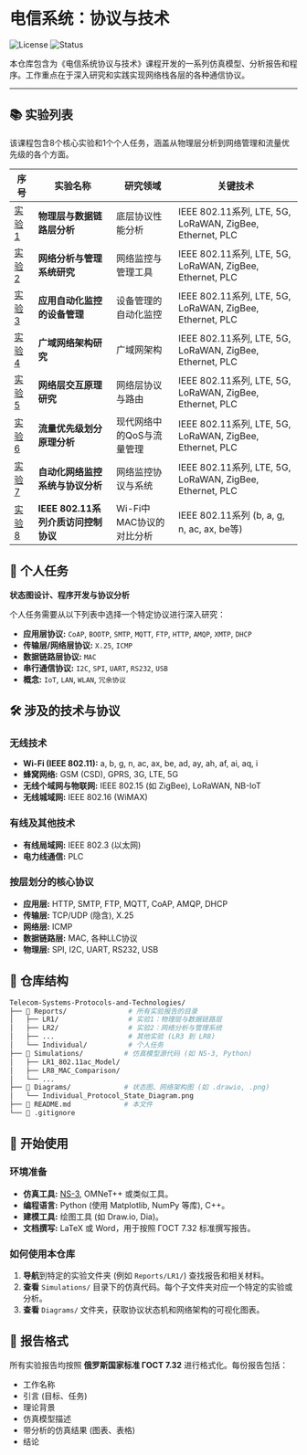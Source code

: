 # 电信系统：协议与技术

![License](https://img.shields.io/badge/Academic-Coursework-blue)
![Status](https://img.shields.io/badge/Status-进行中-yellow)

本仓库包含为《电信系统协议与技术》课程开发的一系列仿真模型、分析报告和程序。工作重点在于深入研究和实践实现网络栈各层的各种通信协议。

---

## 📚 实验列表

该课程包含8个核心实验和1个个人任务，涵盖从物理层分析到网络管理和流量优先级的各个方面。

| 序号 | 实验名称 | 研究领域 | 关键技术 |
|---|-------|------------|------------------|
| [实验 1](Reports/LR1/) | **物理层与数据链路层分析** | 底层协议性能分析 | IEEE 802.11系列, LTE, 5G, LoRaWAN, ZigBee, Ethernet, PLC |
| [实验 2](Reports/LR2/) | **网络分析与管理系统研究** | 网络监控与管理工具 | IEEE 802.11系列, LTE, 5G, LoRaWAN, ZigBee, Ethernet, PLC |
| [实验 3](Reports/LR3/) | **应用自动化监控的设备管理** | 设备管理的自动化监控 | IEEE 802.11系列, LTE, 5G, LoRaWAN, ZigBee, Ethernet, PLC |
| [实验 4](Reports/LR4/) | **广域网络架构研究** | 广域网架构 | IEEE 802.11系列, LTE, 5G, LoRaWAN, ZigBee, Ethernet, PLC |
| [实验 5](Reports/LR5/) | **网络层交互原理研究** | 网络层协议与路由 | IEEE 802.11系列, LTE, 5G, LoRaWAN, ZigBee, Ethernet, PLC |
| [实验 6](Reports/LR6/) | **流量优先级划分原理分析** | 现代网络中的QoS与流量管理 | IEEE 802.11系列, LTE, 5G, LoRaWAN, ZigBee, Ethernet, PLC |
| [实验 7](Reports/LR7/) | **自动化网络监控系统与协议分析** | 网络监控协议与系统 | IEEE 802.11系列, LTE, 5G, LoRaWAN, ZigBee, Ethernet, PLC |
| [实验 8](Reports/LR8/) | **IEEE 802.11系列介质访问控制协议** | Wi-Fi中MAC协议的对比分析 | IEEE 802.11系列 (b, a, g, n, ac, ax, be等) |

## 🎯 个人任务

**状态图设计、程序开发与协议分析**

个人任务需要从以下列表中选择一个特定协议进行深入研究：
- **应用层协议:** `CoAP`, `BOOTP`, `SMTP`, `MQTT`, `FTP`, `HTTP`, `AMQP`, `XMTP`, `DHCP`
- **传输层/网络层协议:** `X.25`, `ICMP`
- **数据链路层协议:** `MAC`
- **串行通信协议:** `I2C`, `SPI`, `UART`, `RS232`, `USB`
- **概念:** `IoT`, `LAN`, `WLAN`, `冗余协议`

## 🛠 涉及的技术与协议

### 无线技术
- **Wi-Fi (IEEE 802.11):** a, b, g, n, ac, ax, be, ad, ay, ah, af, ai, aq, i
- **蜂窝网络:** GSM (CSD), GPRS, 3G, LTE, 5G
- **无线个域网与物联网:** IEEE 802.15 (如 ZigBee), LoRaWAN, NB-IoT
- **无线城域网:** IEEE 802.16 (WiMAX)

### 有线及其他技术
- **有线局域网:** IEEE 802.3 (以太网)
- **电力线通信:** PLC

### 按层划分的核心协议
- **应用层:** HTTP, SMTP, FTP, MQTT, CoAP, AMQP, DHCP
- **传输层:** TCP/UDP (隐含), X.25
- **网络层:** ICMP
- **数据链路层:** MAC, 各种LLC协议
- **物理层:** SPI, I2C, UART, RS232, USB

## 📁 仓库结构

```bash
Telecom-Systems-Protocols-and-Technologies/
├── 📂 Reports/               # 所有实验报告的目录
│   ├── LR1/                 # 实验1：物理层与数据链路层
│   ├── LR2/                 # 实验2：网络分析与管理系统
│   ├── ...                  # 其他实验 (LR3 到 LR8)
│   └── Individual/          # 个人任务
├── 📂 Simulations/          # 仿真模型源代码 (如 NS-3, Python)
│   ├── LR1_802.11ac_Model/
│   ├── LR8_MAC_Comparison/
│   └── ...
├── 📂 Diagrams/             # 状态图、网络架构图 (如 .drawio, .png)
│   └── Individual_Protocol_State_Diagram.png
├── 📜 README.md             # 本文件
└── 📜 .gitignore
```

## 🚀 开始使用

### 环境准备
- **仿真工具:** [NS-3](https://www.nsnam.org/), OMNeT++ 或类似工具。
- **编程语言:** Python (使用 Matplotlib, NumPy 等库), C++。
- **建模工具:** 绘图工具 (如 Draw.io, Dia)。
- **文档撰写:** LaTeX 或 Word，用于按照 ГОСТ 7.32 标准撰写报告。

### 如何使用本仓库
1.  **导航**到特定的实验文件夹 (例如 `Reports/LR1/`) 查找报告和相关材料。
2.  **查看** `Simulations/` 目录下的仿真代码。每个子文件夹对应一个特定的实验或分析。
3.  **查看** `Diagrams/` 文件夹，获取协议状态机和网络架构的可视化图表。

## 📄 报告格式

所有实验报告均按照 **俄罗斯国家标准 ГОСТ 7.32** 进行格式化。每份报告包括：
- 工作名称
- 引言 (目标、任务)
- 理论背景
- 仿真模型描述
- 带分析的仿真结果 (图表、表格)
- 结论
